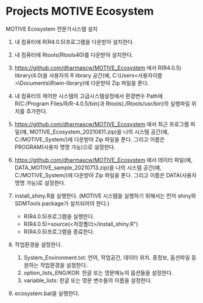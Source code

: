 # Projects MOTIVE Ecosystem

MOTIVE Ecosystem 전문가시스템 설치

1. 내 컴퓨터에 R(R4.0.5)프로그램을 다운받아 설치한다.

2. 내 컴퓨터에 Rtools(Rtools40)를 다운받아 설치한다.

3. https://github.com/dharmascw/MOTIVE_Ecosystem 에서 R(R4.0.5) library(4.0)을 사용자의 R library 공간(예, C:\Users\<사용자이름>\Documents\R\win-library)에 다운받아 Zip 파일을 푼다.

4. 내 컴퓨터의 제어판 시스템의 고급시스템설정에서 환경변수 Path에 R(C:/Program Files/R/R-4.0.5/bin)과 Rtools(./Rtools/usr/bin)의 실행파일 위치를 추가한다.

5. https://github.com/dharmascw/MOTIVE_Ecosystem 에서 최근 프로그램 파일(예, MOTIVE_Ecosystem_20210611.zip)을 나의 시스템 공간(예, C:/MOTIVE_System/)에 다운받아 Zip 파일을 푼다. 그리고 이름은 PROGRAM(사용자 명명 가능)으로 설정한다.

6. https://github.com/dharmascw/MOTIVE_Ecosystem 에서 데이터 파일(예, DATA_MOTIVE_sample_20210713.zip)을 나의 시스템 공간(예, C:/MOTIVE_System/)에 다운받아 Zip 파일을 푼다. 그리고 이름은 DATA(사용자 명명 가능)로 설정한다.

5. install_shiny.R을 실행한다. (MOTIVE 시스템을 실행하기 위해서는 먼저 shiny와 SDMTools package가 설치되어야 한다.)
    - R(R4.0.5)프로그램을 실행한다.
    - R(R4.0.5)>source(<저장폴더>/install_shiny.R")
    - R(R4.0.5)프로그램을 종료한다.

6. 작업환경을 셜정한다.
   1) System_Environment.txt: 언어, 작업공간, 데이터 위치. 종정보, 옵션파일 등 원하는 작업환경을 설정한다.
   2) option_lists_ENG/KOR: 한글 또는 영문메뉴의 옵션들을 설정한다. 
   3) variable_lists: 한글 또는 영문 변수들의 이름을 설정한다.

6. ecosystem.bat을 실행한다.
